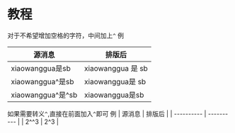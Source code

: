 # 教程

对于不希望增加空格的字符，中间加上```^```
例

| 源消息 | 排版后 |
| ---------- | ---------- |
| xiaowanggua是sb | xiaowanggua 是 sb |
| xiaowanggua^是sb | xiaowanggua是 sb |
| xiaowanggua^是^sb | xiaowanggua是sb |

如果需要转义```^```,直接在前面加入```^```即可
例
| 源消息 | 排版后 |
| ---------- | ---------- |
| 2^^3 | 2^3 |